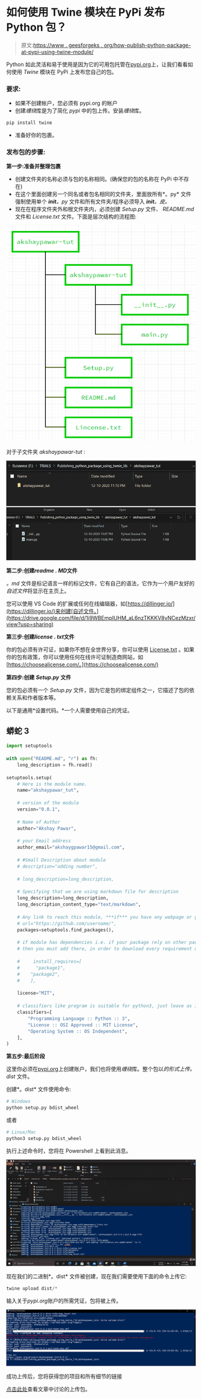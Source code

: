 # 如何使用 Twine 模块在 PyPi 发布 Python 包？

> 原文:[https://www . geesforgeks . org/how-publish-python-package-at-pypi-using-twine-module/](https://www.geeksforgeeks.org/how-to-publish-python-package-at-pypi-using-twine-module/)

Python 如此灵活和易于使用是因为它的可用包托管在[pypi.org](https://pypi.org/)上，让我们看看如何使用 *Twine* 模块在 PyPi 上发布您自己的包。

### **要求:**

*   如果不创建帐户，您必须有 pypi.org 的帐户
*   创建*缠绕*库是为了简化 *pypi* 中的包上传。安装*缠绕*库。

```py
pip install twine
```

*   准备好你的包裹。

### **发布包的步骤:**

**第一步:准备并整理包裹**

*   创建文件夹的名称必须与包的名称相同。(确保您的包的名称在 PyPi 中不存在)
*   在这个里面创建另一个同名或者包名相同的文件夹，里面放所有*。py* 文件强制使用单个 *__init__。py* 文件和所有文件夹/程序必须导入 *__init__。皮。*
*   现在在程序文件夹外和根文件夹内，必须创建 *Setup.py* 文件、 *README.md* 文件和 *License.txt* 文件。下面是层次结构的流程图:

![](img/846bd4c7314bf7fe2fd4e9dfdd63a859.png)

对于子文件夹 *akshaypawar-tut* :

![](img/d4e1e298d7366d1f749bb1be9b0a5a89.png) ![](img/c2c9775739d5f0345cbcbed4760719e6.png)

**第二步:创建*****readme . MD*****文件**

*。md* 文件是标记语言一样的标记文件，它有自己的语法，它作为一个用户友好的*自述文件*将显示在主页上。

您可以使用 VS Code 的扩展或任何在线编辑器，如[https://dillinger.io/](https://dillinger.io/)来创建[自述文件。](https://drive.google.com/file/d/1i9WBEmpIUHM_aL6nzTKKKV8vNCezMzxr/view?usp=sharing)

**第三步:创建*****license . txt*****文件**

你的包必须有许可证，如果你不想在全世界分享，你可以使用 [License.txt](https://drive.google.com/file/d/1G_I5oYvxALcLg92uG0WjIv8UJprR0bGO/view?usp=sharing) 。如果你的包有政策，你可以使用任何在线许可证制造商网站，如[https://choosealicense.com/。](https://choosealicense.com/)

**第四步:创建** ***Setup.py*** **文件**

您的包必须有一个 *Setup.py* 文件，因为它是包的绑定组件之一，它描述了包的依赖关系和作者版本等。

以下是通用*设置代码。*一个人需要使用自己的凭证。

## 蟒蛇 3

```py
import setuptools

with open("README.md", "r") as fh:
    long_description = fh.read()

setuptools.setup(
    # Here is the module name.
    name="akshaypawar_tut",

    # version of the module
    version="0.0.1",

    # Name of Author
    author="Akshay Pawar",

    # your Email address
    author_email="akshaygpawar15@gmail.com",

    # #Small Description about module
    # description="adding number",

    # long_description=long_description,

    # Specifying that we are using markdown file for description
    long_description=long_description,
    long_description_content_type="text/markdown",

    # Any link to reach this module, ***if*** you have any webpage or github profile
    # url="https://github.com/username/",
    packages=setuptools.find_packages(),

    # if module has dependencies i.e. if your package rely on other package at pypi.org
    # then you must add there, in order to download every requirement of package

    #     install_requires=[
    #      "package1",
    #    "package2",
    #    ],

    license="MIT",

    # classifiers like program is suitable for python3, just leave as it is.
    classifiers=[
        "Programming Language :: Python :: 3",
        "License :: OSI Approved :: MIT License",
        "Operating System :: OS Independent",
    ],
)
```

**第五步:最后阶段**

这里你必须在[pypi.org](https://pypi.org/)上创建账户，我们也将使用*缠绕*库。整个包以*的形式上传。dist* 文件。

创建*。dist* 文件使用命令:

```py
# Windows
python setup.py bdist_wheel 
```

或者

```py
# Linux/Mac
python3 setup.py bdist_wheel 
```

执行上述命令时，您将在 Powershell 上看到此消息。

![](img/e7fffee92a67b990f913416177597c93.png)

现在我们的二进制*。dist* 文件被创建，现在我们需要使用下面的命令上传它:

```py
twine upload dist/* 
```

输入关于*pypi.org*账户的所需凭证，包将被上传。

![](img/cfac7f4941b942dc2dbf3f3b37d3e19b.png)

成功上传后，您将获得您的项目和所有细节的链接

[点击此处](https://pypi.org/project/akshaypawar-tut/)查看文章中讨论的上传包。